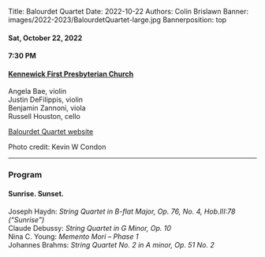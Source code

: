 Title: Balourdet Quartet
Date: 2022-10-22
Authors: Colin Brislawn
Banner: images/2022-2023/BalourdetQuartet-large.jpg
Bannerposition: top

#### Sat, October 22, 2022

#### 7:30 PM

#### [Kennewick First Presbyterian Church](https://goo.gl/maps/quHQSkdBnScDHqh26)

Angela Bae, violin <br>
Justin DeFilippis, violin <br>
Benjamin Zannoni, viola <br>
Russell Houston, cello

[Balourdet Quartet website](https://www.balourdetquartet.com)

Photo credit: Kevin W Condon

---

### Program

#### Sunrise. Sunset.

Joseph Haydn: *String Quartet in B-flat Major, Op. 76, No. 4, Hob.III:78 (“Sunrise”)* <br>
Claude Debussy: *String Quartet in G Minor, Op. 10* <br>
Nina C. Young: *Memento Mori – Phase 1* <br>
Johannes Brahms: *String Quartet No. 2 in A minor, Op. 51 No. 2*

<!--
---

### Performer Biographies

[Axiom Brass bios (Word Document)]({attach}/2022-2023/Axiom bios.docx)

-->

